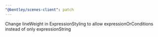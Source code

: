 ```yaml
---
"@bentley/scenes-client": patch
---
```


Change lineWeight in ExpressionStyling to allow expressionOrConditions instead of only expressionString

